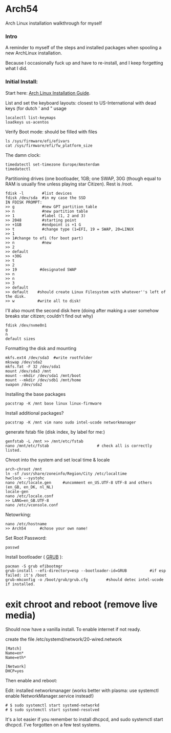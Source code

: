 # Arch54
Arch Linux installation walkthrough for myself

### Intro
A reminder to myself of the steps and installed packages when spooling a new ArchLinux installation.

Because I occasionally fuck up and have to re-install, and I keep forgetting what I did.

### Initial Install:
Start here: [Arch Linux Installation Guide](https://wiki.archlinux.org/title/Installation_guide#top-page).

List and set the keyboard layouts: closest to US-International with dead keys (for dutch ' and " usage
```
localectl list-keymaps
loadkeys us-acentos
```
Verify Boot mode: should be filled with files
```
ls /sys/firmware/efi/efivars
cat /sys/firmware/efi/fw_platform_size
```
The damn clock:
```
timedatectl set-timezone Europe/Amsterdam
timedatectl
```
Partitioning drives (one bootloader, 1GB; one SWAP, 30G (though equal to RAM is usually fine unless playing star Citizen). Rest is /root.
```
fdisk -l        #list devices
fdisk /dev/sda  #in my case the SSD
IN FDISK PROMPT:
>> g            #new GPT partition table
>> n            #new partition table
>> 1            #label (1, 2 and 3)
>> 2048         #starting point
>> +1GB         #endpoint is +1 G
>> t            #change type (1=EFI, 19 = SWAP, 20=LINUX
>> 1
>> 1#change to efi (for boot part)
>> n            #new
>> 2
>> default
>> +30G
>> t
>> 2
>> 19          #designated SWAP
>> n
>> n
>> 3
>> default
>> default    #should create Linux Filesystem with whatever''s left of the disk.
>> w          #write all to disk!
```
I'll also mount the second disk here (doing after making a user somehow breaks star citizen; couldn't find out why)
```
fdisk /dev/nvme0n1
g
n
default sizes
```
Formatting the disk and mounting
```
mkfs.ext4 /dev/sda3  #write rootfolder
mkswap /dev/sda2
mkfs.fat -F 32 /dev/sda1
mount /dev/sda3 /mnt
mount --mkdir /dev/sda1 /mnt/boot
mount --mkdir /dev/sdb1 /mnt/home
swapon /dev/sda2
```
Installing the base packages
```
pacstrap -K /mnt base linux linux-firmware
```
Install additional packages?
```
pacstrap -K /mnt vim nano sudo intel-ucode networkmanager
```
generate fstab file (disk index, by label for me:)
```
genfstab -L /mnt >> /mnt/etc/fstab
nano /mnt/etc/fstab                     # check all is correctly listed.
```
Chroot into the system and set local time & locale
```
arch-chroot /mnt
ln -sf /usr/share/zoneinfo/Region/City /etc/localtime
hwclock --systohc
nano /etc/locale.gen     #uncomment en_US.UTF-8 UTF-8 and others (en_GB, en_DK, nl_NL)
locale-gen
nano /etc/locale.conf
>> LANG=en_GB.UTF-8
nano /etc/vconsole.conf
```
Netowrking:
```
nano /etc/hostname
>> Arch54      #chose your own name!
```
Set Root Password:
```
passwd
```
Install bootloader ( [GRUB](https://wiki.archlinux.org/title/GRUB) ):
```
pacman -S grub efibootmgr
grub-install --efi-directory=esp --bootloader-id=GRUB          #if esp failed: it's /boot
grub-mkconfig -o /boot/grub/grub.cfg        #should detec intel-ucode if installed.
```
# exit chroot and reboot (remove live media)
Should now have a vanilla install. To enable internet if not ready.

create the file /etc/systemd/network/20-wired.network
```
[Match]
Name=en*
Name=eth*

[Network]
DHCP=yes
```
Then enable and reboot:

Edit: installed networkmanager (works better with plasma: use systemctl enable NetworkManager.service instead!)
```
# $ sudo systemctl start systemd-networkd
# $ sudo systemctl start systemd-resolved
```
It's a lot easier if you remember to install dhcpcd, and sudo systemctl start dhcpcd. I've forgotten on a few test systems.
